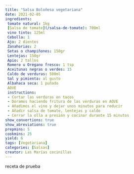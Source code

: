 ```yaml
---
title: "Salsa Boloñesa vegetariana"
date: 2021-02-05
ingredients:
 tomate natural: 1kg
 [Salsa de tomate](/salsa-de-tomate): 700ml
 vino tinto: 125ml 
 Cebolla: 1
 Ajo: 2 dientes
 Zanahorias: 2
 Setas o champiñones: 150gr
 Lentejas: 150gr
 Apio: 2 tallos
 Romero u Orégano fresco: 1 tsp
 Aceitunas negras o verdes: 15
 Caldo de verduras: 500ml
 Sal y pimienta: al gusto
 Albahaca seca: 1 puñado
 AOVE
 instructions:
 - Cortar las verduras en tacos
 - Doramos haciendo fritura de las verduras en AOVE
 - Añadimos el vino y dejar unos minutos para reducir
 - Añadir salsa de tomate, lentejas y caldo
 - Cerrar la olla a presión y cocinar durante 15 minutos
show_convertions: true
show_abreviations: true
prepmins: 5
cookmins: 25
yield: 6
tags: [Vegetariana]
categories: [Salsas]
creator: Las Marías cocinillas
---
```


 receta de prueba
<!--stackedit_data:
eyJoaXN0b3J5IjpbLTE1NDkzMDY3NzBdfQ==
-->